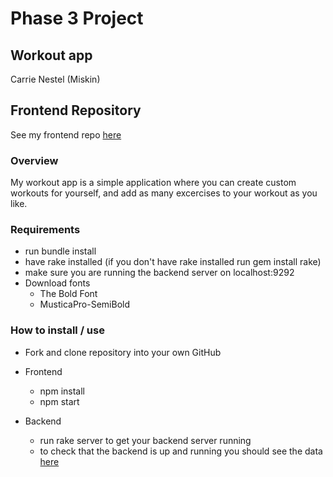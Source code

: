 # Phase 3 Project
## Workout app
Carrie Nestel (Miskin)

## Frontend Repository
See my frontend repo [here](https://github.com/cmiskin1993/workout_app_project_frontend)


### Overview
My workout app is a simple application where you can create custom workouts for yourself, and add as many excercises to your workout as you like. 

### Requirements
* run bundle install
* have rake installed (if you don't have rake installed run gem install rake)
* make sure you are running the backend server on localhost:9292
* Download fonts
     - The Bold Font
     - MusticaPro-SemiBold



### How to install / use
* Fork and clone repository into your own GitHub
* Frontend
    * npm install
    * npm start

* Backend
    * run rake server to get your backend server running
    * to check that the backend is up and running you should see the data [here](http://localhost:9292/workouts)

